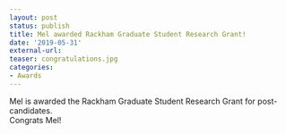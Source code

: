 ```yaml
---
layout: post
status: publish
title: Mel awarded Rackham Graduate Student Research Grant!
date: '2019-05-31'
external-url:
teaser: congratulations.jpg
categories:
- Awards
---
```


Mel is awarded the Rackham Graduate Student Research Grant for post-candidates.
<br>
Congrats Mel!
